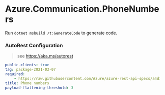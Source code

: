 # Azure.Communication.PhoneNumbers

Run `dotnet msbuild /t:GenerateCode` to generate code.

### AutoRest Configuration

> see https://aka.ms/autorest

```yaml
public-clients: true
tag: package-2021-03-07
required:
    - https://raw.githubusercontent.com/Azure/azure-rest-api-specs/a4d1e1516433894fca89f9600a6ac8a5471fc598/specification/communication/data-plane/readme.md
title: Phone numbers
payload-flattening-threshold: 3
```

